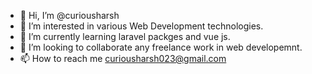 - 👋 Hi, I’m @curiousharsh
- 👀 I’m interested in various Web Development technologies. 
- 🌱 I’m currently learning laravel packges and vue js.
- 💞️ I’m looking to collaborate any freelance work in web developemnt. 
- 📫 How to reach me curiousharsh023@gmail.com

<!---
curiousharsh/curiousharsh is a ✨ special ✨ repository because its `README.md` (this file) appears on your GitHub profile.
You can click the Preview link to take a look at your changes.
--->

